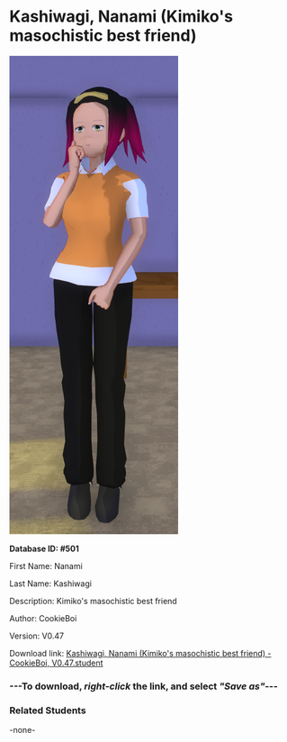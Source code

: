 # Kashiwagi, Nanami (Kimiko's masochistic best friend)

<img src="Files/Kashiwagi, Nanami (Kimiko's masochistic best friend).png" title="Kashiwagi, Nanami (Kimiko's masochistic best friend) - CookieBoi, V0.47">

**Database ID: #501**

First Name: Nanami

Last Name: Kashiwagi

Description: Kimiko's masochistic best friend

Author: CookieBoi

Version: V0.47

Download link: <a href="https://raw.githubusercontent.com/Arbiter1223/Daigaku-Gurashi-Custom-Students/master/Students/Files/Kashiwagi%2C%20Nanami%20(Kimiko's%20masochistic%20best%20friend)%20-%20CookieBoi%2C%20V0.47.student">Kashiwagi, Nanami (Kimiko's masochistic best friend) - CookieBoi, V0.47.student</a>

### ---**To download, _right-click_ the link, and select _"Save as"_**---

### Related Students

-none-
